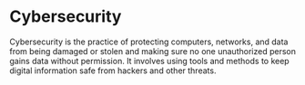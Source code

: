 # Cybersecurity

Cybersecurity is the practice of protecting computers, networks, and data from being damaged or stolen and making sure no one unauthorized person gains data without permission. It involves using tools and methods to keep digital information safe from hackers and other threats.
